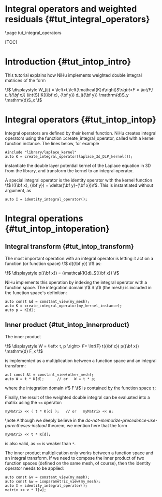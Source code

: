 Integral operators and weighted residuals {#tut_integral_operators}
=========================================

\page tut_integral_operators

[TOC]

Introduction {#tut_intop_intro}
============

This tutorial explains how NiHu implements weighted double integral matrices of the form

\f$
\displaystyle
W_{ij} =
\left<t,\left(\mathcal{K}d\right)_S\right>_F =
\int_{F} t_i({\bf x}) \int_{S} K({\bf x}, {\bf y}) d_j({\bf y}) \mathrm{d}S_y \mathrm{d}S_x
\f$

Integral operators  {#tut_intop_intop}
==================

Integral operators are defined by their kernel function. NiHu creates integral operators using the function ::create_integral_operator, called with a kernel function instance. The lines below, for example
~~~~~~~~~~~
#include "library/laplace_kernel"
auto K = create_integral_operator(laplace_3d_DLP_kernel());
~~~~~~~~~~~
instantiate the double layer potential kernel of the Laplace equation in 3D from the library, and transform the kernel to an integral operator.

A special integral operator is the identity operator with the kernel function \f$ I({\bf x}, {\bf y}) = \delta({\bf y}-{\bf x})\f$. This is instantiated without argument, as
~~~~~~~~~~~
auto I = identity_integral_operator();
~~~~~~~~~~~

Integral operations {#tut_intop_intoperation}
===================

Integral transform {#tut_intop_transform}
------------------

The most important operation with an integral operator is letting it act on a function (or function space) \f$ d({\bf y}) \f$ as:

\f$
\displaystyle
p({\bf x}) = (\mathcal{K}d)_S({\bf x})
\f$

NiHu implements this operation by indexing the integral operator with a function space. The integration domain \f$ S \f$ (the mesh) is included in the function space's definition:
~~~~~~~~~~~~~~
auto const &d = constant_view(my_mesh);
auto K = create_integral_operator(my_kernel_instance);
auto p = K[d];
~~~~~~~~~~~~~~

Inner product {#tut_intop_innerproduct}
-------------

The inner product

\f$
\displaystyle
W = \left< t, p \right> _F= \int_{F} t({\bf x}) p({\bf x}) \mathrm{d} F_x
\f$

is implemented as a multiplication between a function space and an integral transform:
~~~~~~~~~~~
aut const &t = constant_view(other_mesh);
auto W = t * K[d]; 		// or	W = t * p;
~~~~~~~~~~~
where the integration domain \f$ F \f$ is contained by the function space `t`;

Finally, the result of the weighted double integral can be evaluated into a matrix using the `<<` operator:
~~~~~~~~~~~
myMatrix << ( t * K[d] );	// or	myMatrix << W;
~~~~~~~~~~~
\note Although we deeply believe in the _do-not-memorize-precedence-use-parentheses-instead_ theorem, we mention here that the form
~~~~~~~~~~~
myMatrix << t * K[d];
~~~~~~~~~~~
is also valid, as `<<` is weaker than `*`.	

The inner product multiplication only works between a function space and an integral transform.
If we need to compose the inner product of two function spaces (defined on the same mesh, of course),
then the identity operator needs to be applied:
~~~~~~~~~~~
auto const &v = constant_view(my_mesh);
auto const &w = isoparametric_view(my_mesh);
auto I = identity_integral_operator();
matrix << v * I[w];
~~~~~~~~~~~
